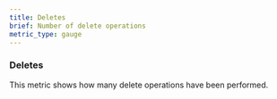 ```yaml
---
title: Deletes
brief: Number of delete operations
metric_type: gauge
---
```


### Deletes

This metric shows how many delete operations have been performed.
